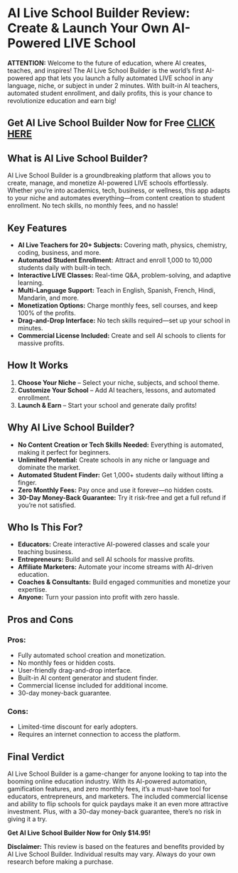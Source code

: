 # AI Live School Builder Review: Create & Launch Your Own AI-Powered LIVE School

**ATTENTION:** Welcome to the future of education, where AI creates, teaches, and inspires! The AI Live School Builder is the world’s first AI-powered app that lets you launch a fully automated LIVE school in any language, niche, or subject in under 2 minutes. With built-in AI teachers, automated student enrollment, and daily profits, this is your chance to revolutionize education and earn big!

## Get AI Live School Builder Now for Free [CLICK HERE](https://warriorplus.com/o2/a/m0bw38g/0)

## What is AI Live School Builder?

AI Live School Builder is a groundbreaking platform that allows you to create, manage, and monetize AI-powered LIVE schools effortlessly. Whether you’re into academics, tech, business, or wellness, this app adapts to your niche and automates everything—from content creation to student enrollment. No tech skills, no monthly fees, and no hassle!

## Key Features

- **AI Live Teachers for 20+ Subjects:** Covering math, physics, chemistry, coding, business, and more.
- **Automated Student Enrollment:** Attract and enroll 1,000 to 10,000 students daily with built-in tech.
- **Interactive LIVE Classes:** Real-time Q&A, problem-solving, and adaptive learning.
- **Multi-Language Support:** Teach in English, Spanish, French, Hindi, Mandarin, and more.
- **Monetization Options:** Charge monthly fees, sell courses, and keep 100% of the profits.
- **Drag-and-Drop Interface:** No tech skills required—set up your school in minutes.
- **Commercial License Included:** Create and sell AI schools to clients for massive profits.

## How It Works

1. **Choose Your Niche** – Select your niche, subjects, and school theme.
2. **Customize Your School** – Add AI teachers, lessons, and automated enrollment.
3. **Launch & Earn** – Start your school and generate daily profits!

## Why AI Live School Builder?

- **No Content Creation or Tech Skills Needed:** Everything is automated, making it perfect for beginners.
- **Unlimited Potential:** Create schools in any niche or language and dominate the market.
- **Automated Student Finder:** Get 1,000+ students daily without lifting a finger.
- **Zero Monthly Fees:** Pay once and use it forever—no hidden costs.
- **30-Day Money-Back Guarantee:** Try it risk-free and get a full refund if you’re not satisfied.

## Who Is This For?

- **Educators:** Create interactive AI-powered classes and scale your teaching business.
- **Entrepreneurs:** Build and sell AI schools for massive profits.
- **Affiliate Marketers:** Automate your income streams with AI-driven education.
- **Coaches & Consultants:** Build engaged communities and monetize your expertise.
- **Anyone:** Turn your passion into profit with zero hassle.

## Pros and Cons

### Pros:

- Fully automated school creation and monetization.
- No monthly fees or hidden costs.
- User-friendly drag-and-drop interface.
- Built-in AI content generator and student finder.
- Commercial license included for additional income.
- 30-day money-back guarantee.

### Cons:

- Limited-time discount for early adopters.
- Requires an internet connection to access the platform.

## Final Verdict

AI Live School Builder is a game-changer for anyone looking to tap into the booming online education industry. With its AI-powered automation, gamification features, and zero monthly fees, it’s a must-have tool for educators, entrepreneurs, and marketers. The included commercial license and ability to flip schools for quick paydays make it an even more attractive investment. Plus, with a 30-day money-back guarantee, there’s no risk in giving it a try.

**Get AI Live School Builder Now for Only $14.95!**

**Disclaimer:** This review is based on the features and benefits provided by AI Live School Builder. Individual results may vary. Always do your own research before making a purchase.

